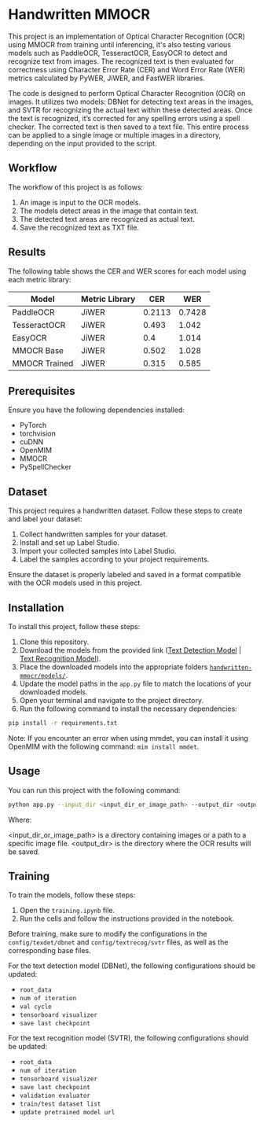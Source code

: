 # Handwritten MMOCR

This project is an implementation of Optical Character Recognition (OCR) using MMOCR from training until inferencing, it's also testing various models such as PaddleOCR, TesseractOCR, EasyOCR to detect and recognize text from images. The recognized text is then evaluated for correctness using Character Error Rate (CER) and Word Error Rate (WER) metrics calculated by PyWER, JiWER, and FastWER libraries.

The code is designed to perform Optical Character Recognition (OCR) on images. It utilizes two models: DBNet for detecting text areas in the images, and SVTR for recognizing the actual text within these detected areas. Once the text is recognized, it’s corrected for any spelling errors using a spell checker. The corrected text is then saved to a text file. This entire process can be applied to a single image or multiple images in a directory, depending on the input provided to the script.

## Workflow

The workflow of this project is as follows:

1. An image is input to the OCR models.
2. The models detect areas in the image that contain text.
3. The detected text areas are recognized as actual text.
4. Save the recognized text as TXT file.

## Results

The following table shows the CER and WER scores for each model using each metric library:

| Model | Metric Library | CER | WER |
|-------|----------------|-----|-----|
| PaddleOCR | JiWER | 0.2113 | 0.7428 |
| TesseractOCR | JiWER | 0.493 | 1.042 |
| EasyOCR | JiWER | 0.4 | 1.014 |
| MMOCR Base | JiWER |  0.502 | 1.028 |
| MMOCR Trained | JiWER | 0.315 | 0.585 |

## Prerequisites

Ensure you have the following dependencies installed:

- PyTorch
- torchvision
- cuDNN
- OpenMIM
- MMOCR
- PySpellChecker

## Dataset

This project requires a handwritten dataset. Follow these steps to create and label your dataset:

1. Collect handwritten samples for your dataset.
2. Install and set up Label Studio.
3. Import your collected samples into Label Studio.
4. Label the samples according to your project requirements.

Ensure the dataset is properly labeled and saved in a format compatible with the OCR models used in this project.

## Installation

To install this project, follow these steps:

1. Clone this repository.
2. Download the models from the provided link ([Text Detection Model](https://drive.google.com/file/d/1-7JOWZhkmGrpqGH6hOCXBtYIMR25eCwn/view?usp=sharing) | [Text Recognition Model](https://drive.google.com/file/d/1-3Mfdh6f5f4V1EdKDCicr_5X_jQzFfGW/view?usp=sharing)).
3. Place the downloaded models into the appropriate folders [`handwritten-mmocr/models/`](./models/).
4. Update the model paths in the `app.py` file to match the locations of your downloaded models.
5. Open your terminal and navigate to the project directory.
6. Run the following command to install the necessary dependencies:

```bash
pip install -r requirements.txt
```
Note: If you encounter an error when using mmdet, you can install it using OpenMIM with the following command: `mim install mmdet`.

## Usage

You can run this project with the following command:

```bash
python app.py --input_dir <input_dir_or_image_path> --output_dir <output_dir>
```
Where:

<input_dir_or_image_path> is a directory containing images or a path to a specific image file.
<output_dir> is the directory where the OCR results will be saved.

## Training

To train the models, follow these steps:

1. Open the `training.ipynb` file.
2. Run the cells and follow the instructions provided in the notebook.

Before training, make sure to modify the configurations in the `config/texdet/dbnet` and `config/textrecog/svtr` files, as well as the corresponding base files. 

For the text detection model (DBNet), the following configurations should be updated:
- `root_data`
- `num of iteration`
- `val cycle`
- `tensorboard visualizer`
- `save last checkpoint`

For the text recognition model (SVTR), the following configurations should be updated:
- `root_data`
- `num of iteration`
- `tensorboard visualizer`
- `save last checkpoint`
- `validation evaluator`
- `train/test dataset list`
- `update pretrained model url`

